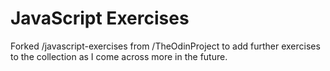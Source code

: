 # JavaScript Exercises
Forked /javascript-exercises from /TheOdinProject to add further exercises to the collection as I come across more in the future.
